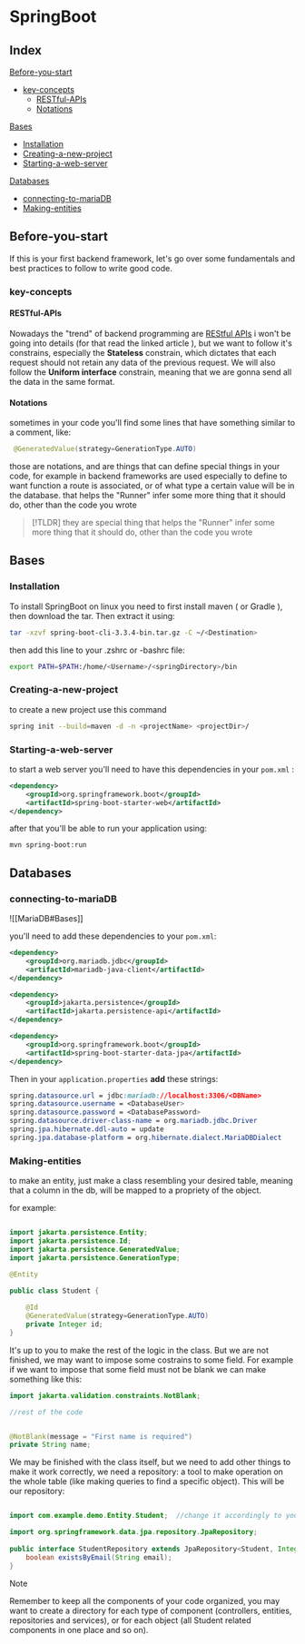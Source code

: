 # SpringBoot
## Index

[Before-you-start](##Before-you-start)
- [key-concepts](###key-concepts)
	- [RESTful-APIs](####RESTful-APIs)
	- [Notations](####Notations)
	
[Bases](##Bases)
- [Installation](###Installation)
- [Creating-a-new-project](###Creating-a-new-project)
- [Starting-a-web-server](###Starting-a-web-server)

[Databases](##Databases)
- [connecting-to-mariaDB](###connecting-to-mariaDB)
- [Making-entities](###Making-entities)


## Before-you-start

If this is your first backend framework, let's go over some fundamentals and best practices to follow to write good code.
### key-concepts

#### RESTful-APIs

Nowadays the "trend" of backend programming are [REStful APIs](https://www.redhat.com/en/topics/api/what-is-a-rest-api) i won't be going into details (for that read the linked article ), but we want to follow it's constrains, especially the **Stateless** constrain, which dictates that each request should not retain any data of the previous request. We will also follow the **Uniform interface** constrain, meaning that we are gonna send all the data in the same format.
#### Notations

sometimes in your code you'll find some lines that have something similar to a comment, like:

```java
 @GeneratedValue(strategy=GenerationType.AUTO) 
```

those are notations, and are things that can define special things in your code, for example in backend frameworks are used especially to define to want function a route is associated, or of what type a certain value will be in the database.
that helps the "Runner" infer some more thing that it should do, other than the code you wrote
>[!TLDR]
> they are special thing that helps the "Runner" infer some more thing that it should do, other than the code you wrote

## Bases
### Installation

To install SpringBoot on linux you need to first install maven ( or Gradle ), then download the tar. Then extract it using:

```bash
tar -xzvf spring-boot-cli-3.3.4-bin.tar.gz -C ~/<Destination>
```

then add this line to your .zshrc or -bashrc file:

```sh
export PATH=$PATH:/home/<Username>/<springDirectory>/bin
```

### Creating-a-new-project

to create a new project use this command
```bash
spring init --build=maven -d -n <projectName> <projectDir>/
```

### Starting-a-web-server

to start a web server you'll need to have this dependencies in your `pom.xml` :

```xml
<dependency>
	<groupId>org.springframework.boot</groupId>
	<artifactId>spring-boot-starter-web</artifactId>
</dependency>
```

after that you'll be able to run your application using:
```
mvn spring-boot:run
```

## Databases

### connecting-to-mariaDB

![[MariaDB#Bases]]

you'll need to add these dependencies to your `pom.xml`:

```xml
<dependency>  
    <groupId>org.mariadb.jdbc</groupId>  
    <artifactId>mariadb-java-client</artifactId>  
</dependency>  

<dependency>  
    <groupId>jakarta.persistence</groupId>  
    <artifactId>jakarta.persistence-api</artifactId>  
</dependency>  

<dependency>  
    <groupId>org.springframework.boot</groupId>  
    <artifactId>spring-boot-starter-data-jpa</artifactId>  
</dependency>
```

Then in your `application.properties` **add** these strings:

```css
spring.datasource.url = jdbc:mariadb://localhost:3306/<DBName> 
spring.datasource.username = <DatabaseUser>  
spring.datasource.password = <DatabasePassword> 
spring.datasource.driver-class-name = org.mariadb.jdbc.Driver  
spring.jpa.hibernate.ddl-auto = update  
spring.jpa.database-platform = org.hibernate.dialect.MariaDBDialect
```


### Making-entities

to make an entity, just make a class resembling your desired table, meaning that a column in the db, will be mapped to a propriety of the object.

for example: 
```java

import jakarta.persistence.Entity;
import jakarta.persistence.Id;
import jakarta.persistence.GeneratedValue;  
import jakarta.persistence.GenerationType;

@Entity

public class Student {  
  
    @Id  
    @GeneratedValue(strategy=GenerationType.AUTO)  
    private Integer id;
}
```

It's up to you to make the rest of the logic in the class. But we are not finished, we may want to impose some costrains to some field. For example if we want to impose that some field must not be blank we can make something like this:

```java
import jakarta.validation.constraints.NotBlank;

//rest of the code


@NotBlank(message = "First name is required")  
private String name;

```

We may be finished with the class itself, but we need to add other things to make it work correctly, we need a repository: a tool to make operation on the whole table (like making queries to find a specific object). This will be our repository:

``` java

import com.example.demo.Entity.Student;  //change it accordingly to your dir structure

import org.springframework.data.jpa.repository.JpaRepository;  
  
public interface StudentRepository extends JpaRepository<Student, Integer>{  
    boolean existsByEmail(String email);  
}

```

>[!note]
>Remember to keep all the components of your code organized, you may want to create a directory for each type of component (controllers, entities, repositories and services), or for each object (all Student related components in one place and so on).

